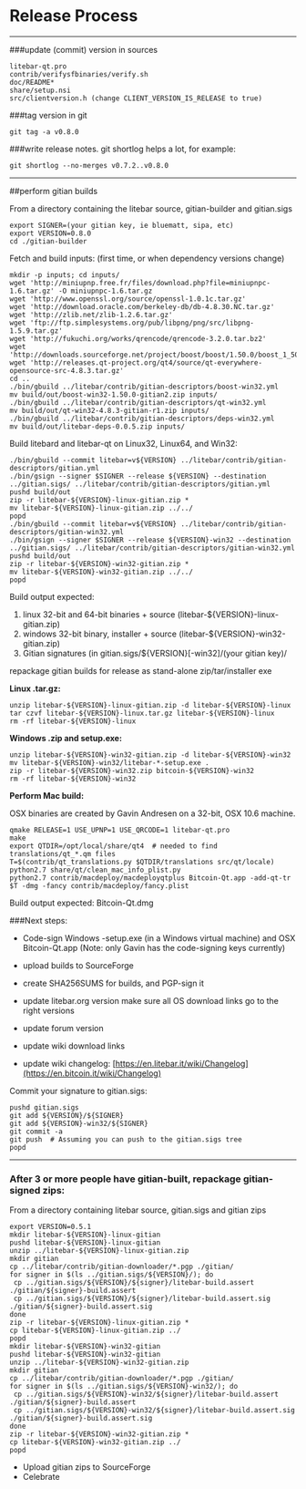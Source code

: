 Release Process
====================

* * *

###update (commit) version in sources


	litebar-qt.pro
	contrib/verifysfbinaries/verify.sh
	doc/README*
	share/setup.nsi
	src/clientversion.h (change CLIENT_VERSION_IS_RELEASE to true)

###tag version in git

	git tag -a v0.8.0

###write release notes. git shortlog helps a lot, for example:

	git shortlog --no-merges v0.7.2..v0.8.0

* * *

##perform gitian builds

 From a directory containing the litebar source, gitian-builder and gitian.sigs
  
	export SIGNER=(your gitian key, ie bluematt, sipa, etc)
	export VERSION=0.8.0
	cd ./gitian-builder

 Fetch and build inputs: (first time, or when dependency versions change)

	mkdir -p inputs; cd inputs/
	wget 'http://miniupnp.free.fr/files/download.php?file=miniupnpc-1.6.tar.gz' -O miniupnpc-1.6.tar.gz
	wget 'http://www.openssl.org/source/openssl-1.0.1c.tar.gz'
	wget 'http://download.oracle.com/berkeley-db/db-4.8.30.NC.tar.gz'
	wget 'http://zlib.net/zlib-1.2.6.tar.gz'
	wget 'ftp://ftp.simplesystems.org/pub/libpng/png/src/libpng-1.5.9.tar.gz'
	wget 'http://fukuchi.org/works/qrencode/qrencode-3.2.0.tar.bz2'
	wget 'http://downloads.sourceforge.net/project/boost/boost/1.50.0/boost_1_50_0.tar.bz2'
	wget 'http://releases.qt-project.org/qt4/source/qt-everywhere-opensource-src-4.8.3.tar.gz'
	cd ..
	./bin/gbuild ../litebar/contrib/gitian-descriptors/boost-win32.yml
	mv build/out/boost-win32-1.50.0-gitian2.zip inputs/
	./bin/gbuild ../litebar/contrib/gitian-descriptors/qt-win32.yml
	mv build/out/qt-win32-4.8.3-gitian-r1.zip inputs/
	./bin/gbuild ../litebar/contrib/gitian-descriptors/deps-win32.yml
	mv build/out/litebar-deps-0.0.5.zip inputs/

 Build litebard and litebar-qt on Linux32, Linux64, and Win32:
  
	./bin/gbuild --commit litebar=v${VERSION} ../litebar/contrib/gitian-descriptors/gitian.yml
	./bin/gsign --signer $SIGNER --release ${VERSION} --destination ../gitian.sigs/ ../litebar/contrib/gitian-descriptors/gitian.yml
	pushd build/out
	zip -r litebar-${VERSION}-linux-gitian.zip *
	mv litebar-${VERSION}-linux-gitian.zip ../../
	popd
	./bin/gbuild --commit litebar=v${VERSION} ../litebar/contrib/gitian-descriptors/gitian-win32.yml
	./bin/gsign --signer $SIGNER --release ${VERSION}-win32 --destination ../gitian.sigs/ ../litebar/contrib/gitian-descriptors/gitian-win32.yml
	pushd build/out
	zip -r litebar-${VERSION}-win32-gitian.zip *
	mv litebar-${VERSION}-win32-gitian.zip ../../
	popd

  Build output expected:

  1. linux 32-bit and 64-bit binaries + source (litebar-${VERSION}-linux-gitian.zip)
  2. windows 32-bit binary, installer + source (litebar-${VERSION}-win32-gitian.zip)
  3. Gitian signatures (in gitian.sigs/${VERSION}[-win32]/(your gitian key)/

repackage gitian builds for release as stand-alone zip/tar/installer exe

**Linux .tar.gz:**

	unzip litebar-${VERSION}-linux-gitian.zip -d litebar-${VERSION}-linux
	tar czvf litebar-${VERSION}-linux.tar.gz litebar-${VERSION}-linux
	rm -rf litebar-${VERSION}-linux

**Windows .zip and setup.exe:**

	unzip litebar-${VERSION}-win32-gitian.zip -d litebar-${VERSION}-win32
	mv litebar-${VERSION}-win32/litebar-*-setup.exe .
	zip -r litebar-${VERSION}-win32.zip bitcoin-${VERSION}-win32
	rm -rf litebar-${VERSION}-win32

**Perform Mac build:**

  OSX binaries are created by Gavin Andresen on a 32-bit, OSX 10.6 machine.

	qmake RELEASE=1 USE_UPNP=1 USE_QRCODE=1 litebar-qt.pro
	make
	export QTDIR=/opt/local/share/qt4  # needed to find translations/qt_*.qm files
	T=$(contrib/qt_translations.py $QTDIR/translations src/qt/locale)
	python2.7 share/qt/clean_mac_info_plist.py
	python2.7 contrib/macdeploy/macdeployqtplus Bitcoin-Qt.app -add-qt-tr $T -dmg -fancy contrib/macdeploy/fancy.plist

 Build output expected: Bitcoin-Qt.dmg

###Next steps:

* Code-sign Windows -setup.exe (in a Windows virtual machine) and
  OSX Bitcoin-Qt.app (Note: only Gavin has the code-signing keys currently)

* upload builds to SourceForge

* create SHA256SUMS for builds, and PGP-sign it

* update litebar.org version
  make sure all OS download links go to the right versions

* update forum version

* update wiki download links

* update wiki changelog: [https://en.litebar.it/wiki/Changelog](https://en.bitcoin.it/wiki/Changelog)

Commit your signature to gitian.sigs:

	pushd gitian.sigs
	git add ${VERSION}/${SIGNER}
	git add ${VERSION}-win32/${SIGNER}
	git commit -a
	git push  # Assuming you can push to the gitian.sigs tree
	popd

-------------------------------------------------------------------------

### After 3 or more people have gitian-built, repackage gitian-signed zips:

From a directory containing litebar source, gitian.sigs and gitian zips

	export VERSION=0.5.1
	mkdir litebar-${VERSION}-linux-gitian
	pushd litebar-${VERSION}-linux-gitian
	unzip ../litebar-${VERSION}-linux-gitian.zip
	mkdir gitian
	cp ../litebar/contrib/gitian-downloader/*.pgp ./gitian/
	for signer in $(ls ../gitian.sigs/${VERSION}/); do
	 cp ../gitian.sigs/${VERSION}/${signer}/litebar-build.assert ./gitian/${signer}-build.assert
	 cp ../gitian.sigs/${VERSION}/${signer}/litebar-build.assert.sig ./gitian/${signer}-build.assert.sig
	done
	zip -r litebar-${VERSION}-linux-gitian.zip *
	cp litebar-${VERSION}-linux-gitian.zip ../
	popd
	mkdir litebar-${VERSION}-win32-gitian
	pushd litebar-${VERSION}-win32-gitian
	unzip ../litebar-${VERSION}-win32-gitian.zip
	mkdir gitian
	cp ../litebar/contrib/gitian-downloader/*.pgp ./gitian/
	for signer in $(ls ../gitian.sigs/${VERSION}-win32/); do
	 cp ../gitian.sigs/${VERSION}-win32/${signer}/litebar-build.assert ./gitian/${signer}-build.assert
	 cp ../gitian.sigs/${VERSION}-win32/${signer}/litebar-build.assert.sig ./gitian/${signer}-build.assert.sig
	done
	zip -r litebar-${VERSION}-win32-gitian.zip *
	cp litebar-${VERSION}-win32-gitian.zip ../
	popd

- Upload gitian zips to SourceForge
- Celebrate 
